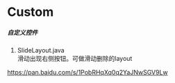 # Custom

##### 自定义控件

1. SlideLayout.java  
滑动出现右侧按钮。可做滑动删除的layout

https://pan.baidu.com/s/1PobRHqXq0q2YaJNwSGV9Lw

